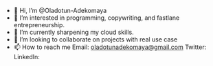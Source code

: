- 👋 Hi, I’m @Oladotun-Adekomaya
- 👀 I’m interested in programming, copywriting, and fastlane entrepreneurship.
- 🌱 I’m currently sharpening my cloud skills.
- 💞️ I’m looking to collaborate on projects with real use case
- 📫 How to reach me
     Email: oladotunadekomaya@gmail.com
     Twitter:
     LinkedIn:

<!---
Oladotun-Adekomaya/Oladotun-Adekomaya is a ✨ special ✨ repository because its `README.md` (this file) appears on your GitHub profile.
You can click the Preview link to take a look at your changes.
--->

